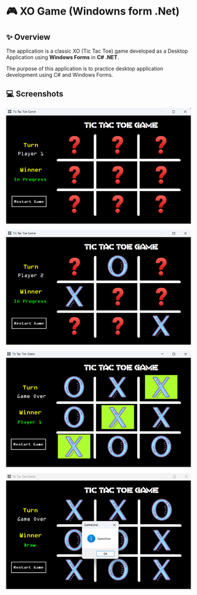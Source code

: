 # 🎮 XO Game (Windowns form .Net)

## ✨ Overview
The application is a classic XO (Tic Tac Toe) game developed as a Desktop Application using **Windows Forms** in **C# .NET**.

The purpose of this application is to practice desktop application development using C# and Windows Forms.

## 💻 Screenshots

!["XO Game screenshot"](/images/img-1.png)

!["XO Game screenshot"](/images/img-2.png)

!["XO Game screenshot"](/images/img-3.png)

!["XO Game screenshot"](/images/img-4.png)
